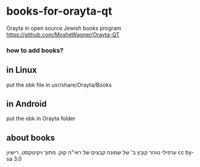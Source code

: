 # books-for-orayta-qt
Orayta in open source Jewish books program
https://github.com/MosheWagner/Orayta-QT
### how to add books?
## in Linux 
put the obk file in usr/share/Orayta/Books
## in Android
put the obk in Orayta folder
## about books
ערפילי טוהר
קובץ ב' של שמונה קבצים של ראי"ה קוק.
מתוך ויקיטקסט, רישיון cc by-sa 3.0
